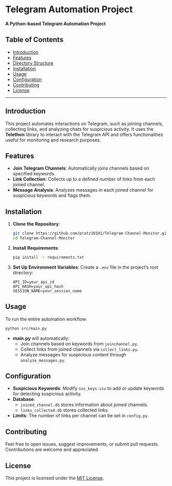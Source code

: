 # Telegram Automation Project

**A Python-based Telegram Automation Project**

## Table of Contents
- [Introduction](#introduction)
- [Features](#features)
- [Directory Structure](#directory-structure)
- [Installation](#installation)
- [Usage](#usage)
- [Configuration](#configuration)
- [Contributing](#contributing)
- [License](#license)

---

## Introduction

This project automates interactions on Telegram, such as joining channels, collecting links, and analyzing chats for suspicious activity. It uses the **Telethon** library to interact with the Telegram API and offers functionalities useful for monitoring and research purposes.

## Features

- **Join Telegram Channels**: Automatically joins channels based on specified keywords.
- **Link Collection**: Collects up to a defined number of links from each joined channel.
- **Message Analysis**: Analyzes messages in each joined channel for suspicious keywords and flags them.


## Installation

1. **Clone the Repository**:
   ```bash
   git clone https://github.com/pratz10101/Telegram-Channel-Monitor.git
   cd Telegram-Channel-Monitor
   ```

2. **Install Requirements**:
   ```bash
   pip install -r requirements.txt
   ```

3. **Set Up Environment Variables**:
   Create a `.env` file in the project’s root directory:
   ```
   API_ID=your_api_id
   API_HASH=your_api_hash
   SESSION_NAME=your_session_name
   ```

## Usage

To run the entire automation workflow:

```bash
python src/main.py
```

- **main.py** will automatically:
  - Join channels based on keywords from `joinchannel.py`.
  - Collect links from joined channels via `collect_links.py`.
  - Analyze messages for suspicious content through `analyze_messages.py`.

## Configuration

- **Suspicious Keywords**: Modify `sus_keys.csv` to add or update keywords for detecting suspicious activity.
- **Database**: 
  - `joined_channel.db` stores information about joined channels.
  - `links_collected.db` stores collected links.
- **Limits**: The number of links per channel can be set in `config.py`.

## Contributing

Feel free to open issues, suggest improvements, or submit pull requests. Contributions are welcome and appreciated.

## License

This project is licensed under the [MIT License](LICENSE).

